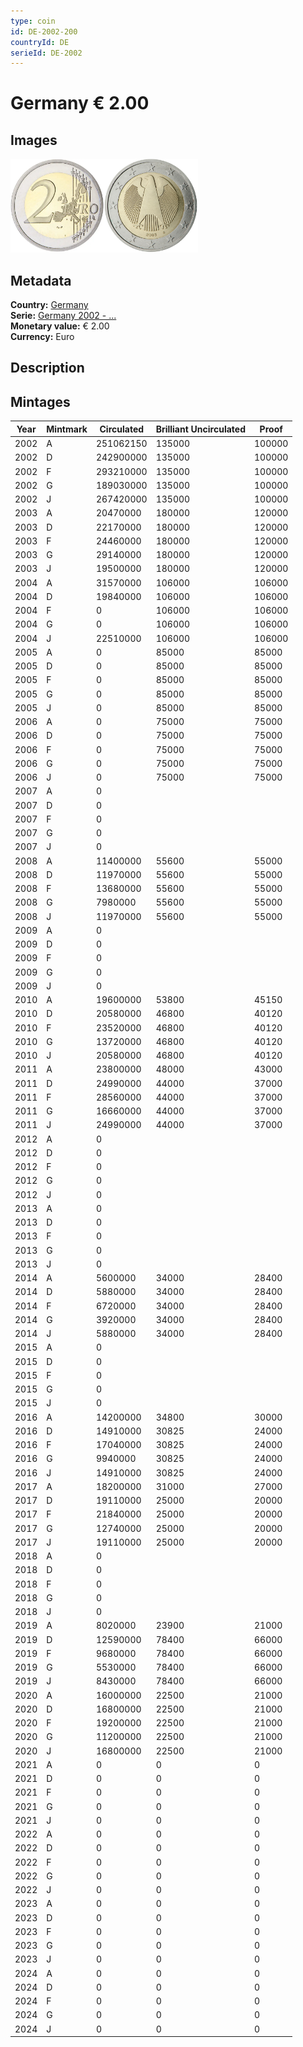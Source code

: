```yaml
---
type: coin
id: DE-2002-200
countryId: DE
serieId: DE-2002
---
```


# Germany € 2.00

## Images

<img src="../../../Images/common-2002-200.webp" height="150" alt="Front image"><img src="Images/germany-2002-200.webp" height="150" alt="Back image">

## Metadata

**Country:** [Germany](../index.md)\
**Serie:** [Germany 2002 - ...](index.md)\
**Monetary value:** € 2.00\
**Currency:** Euro

## Description

## Mintages

| Year | Mintmark | Circulated | Brilliant Uncirculated | Proof  |
| ---- | -------- | ---------- | ---------------------- | ------ |
| 2002 | A        | 251062150  | 135000                 | 100000 |
| 2002 | D        | 242900000  | 135000                 | 100000 |
| 2002 | F        | 293210000  | 135000                 | 100000 |
| 2002 | G        | 189030000  | 135000                 | 100000 |
| 2002 | J        | 267420000  | 135000                 | 100000 |
| 2003 | A        | 20470000   | 180000                 | 120000 |
| 2003 | D        | 22170000   | 180000                 | 120000 |
| 2003 | F        | 24460000   | 180000                 | 120000 |
| 2003 | G        | 29140000   | 180000                 | 120000 |
| 2003 | J        | 19500000   | 180000                 | 120000 |
| 2004 | A        | 31570000   | 106000                 | 106000 |
| 2004 | D        | 19840000   | 106000                 | 106000 |
| 2004 | F        | 0          | 106000                 | 106000 |
| 2004 | G        | 0          | 106000                 | 106000 |
| 2004 | J        | 22510000   | 106000                 | 106000 |
| 2005 | A        | 0          | 85000                  | 85000  |
| 2005 | D        | 0          | 85000                  | 85000  |
| 2005 | F        | 0          | 85000                  | 85000  |
| 2005 | G        | 0          | 85000                  | 85000  |
| 2005 | J        | 0          | 85000                  | 85000  |
| 2006 | A        | 0          | 75000                  | 75000  |
| 2006 | D        | 0          | 75000                  | 75000  |
| 2006 | F        | 0          | 75000                  | 75000  |
| 2006 | G        | 0          | 75000                  | 75000  |
| 2006 | J        | 0          | 75000                  | 75000  |
| 2007 | A        | 0          |                        |
| 2007 | D        | 0          |                        |
| 2007 | F        | 0          |                        |
| 2007 | G        | 0          |                        |
| 2007 | J        | 0          |                        |
| 2008 | A        | 11400000   | 55600                  | 55000  |
| 2008 | D        | 11970000   | 55600                  | 55000  |
| 2008 | F        | 13680000   | 55600                  | 55000  |
| 2008 | G        | 7980000    | 55600                  | 55000  |
| 2008 | J        | 11970000   | 55600                  | 55000  |
| 2009 | A        | 0          |                        |
| 2009 | D        | 0          |                        |
| 2009 | F        | 0          |                        |
| 2009 | G        | 0          |                        |
| 2009 | J        | 0          |                        |
| 2010 | A        | 19600000   | 53800                  | 45150  |
| 2010 | D        | 20580000   | 46800                  | 40120  |
| 2010 | F        | 23520000   | 46800                  | 40120  |
| 2010 | G        | 13720000   | 46800                  | 40120  |
| 2010 | J        | 20580000   | 46800                  | 40120  |
| 2011 | A        | 23800000   | 48000                  | 43000  |
| 2011 | D        | 24990000   | 44000                  | 37000  |
| 2011 | F        | 28560000   | 44000                  | 37000  |
| 2011 | G        | 16660000   | 44000                  | 37000  |
| 2011 | J        | 24990000   | 44000                  | 37000  |
| 2012 | A        | 0          |                        |
| 2012 | D        | 0          |                        |
| 2012 | F        | 0          |                        |
| 2012 | G        | 0          |                        |
| 2012 | J        | 0          |                        |
| 2013 | A        | 0          |                        |
| 2013 | D        | 0          |                        |
| 2013 | F        | 0          |                        |
| 2013 | G        | 0          |                        |
| 2013 | J        | 0          |                        |
| 2014 | A        | 5600000    | 34000                  | 28400  |
| 2014 | D        | 5880000    | 34000                  | 28400  |
| 2014 | F        | 6720000    | 34000                  | 28400  |
| 2014 | G        | 3920000    | 34000                  | 28400  |
| 2014 | J        | 5880000    | 34000                  | 28400  |
| 2015 | A        | 0          |                        |
| 2015 | D        | 0          |                        |
| 2015 | F        | 0          |                        |
| 2015 | G        | 0          |                        |
| 2015 | J        | 0          |                        |
| 2016 | A        | 14200000   | 34800                  | 30000  |
| 2016 | D        | 14910000   | 30825                  | 24000  |
| 2016 | F        | 17040000   | 30825                  | 24000  |
| 2016 | G        | 9940000    | 30825                  | 24000  |
| 2016 | J        | 14910000   | 30825                  | 24000  |
| 2017 | A        | 18200000   | 31000                  | 27000  |
| 2017 | D        | 19110000   | 25000                  | 20000  |
| 2017 | F        | 21840000   | 25000                  | 20000  |
| 2017 | G        | 12740000   | 25000                  | 20000  |
| 2017 | J        | 19110000   | 25000                  | 20000  |
| 2018 | A        | 0          |                        |
| 2018 | D        | 0          |                        |
| 2018 | F        | 0          |                        |
| 2018 | G        | 0          |                        |
| 2018 | J        | 0          |                        |
| 2019 | A        | 8020000    | 23900                  | 21000  |
| 2019 | D        | 12590000   | 78400                  | 66000  |
| 2019 | F        | 9680000    | 78400                  | 66000  |
| 2019 | G        | 5530000    | 78400                  | 66000  |
| 2019 | J        | 8430000    | 78400                  | 66000  |
| 2020 | A        | 16000000   | 22500                  | 21000  |
| 2020 | D        | 16800000   | 22500                  | 21000  |
| 2020 | F        | 19200000   | 22500                  | 21000  |
| 2020 | G        | 11200000   | 22500                  | 21000  |
| 2020 | J        | 16800000   | 22500                  | 21000  |
| 2021 | A        | 0          | 0                      | 0      |
| 2021 | D        | 0          | 0                      | 0      |
| 2021 | F        | 0          | 0                      | 0      |
| 2021 | G        | 0          | 0                      | 0      |
| 2021 | J        | 0          | 0                      | 0      |
| 2022 | A        | 0          | 0                      | 0      |
| 2022 | D        | 0          | 0                      | 0      |
| 2022 | F        | 0          | 0                      | 0      |
| 2022 | G        | 0          | 0                      | 0      |
| 2022 | J        | 0          | 0                      | 0      |
| 2023 | A        | 0          | 0                      | 0      |
| 2023 | D        | 0          | 0                      | 0      |
| 2023 | F        | 0          | 0                      | 0      |
| 2023 | G        | 0          | 0                      | 0      |
| 2023 | J        | 0          | 0                      | 0      |
| 2024 | A        | 0          | 0                      | 0      |
| 2024 | D        | 0          | 0                      | 0      |
| 2024 | F        | 0          | 0                      | 0      |
| 2024 | G        | 0          | 0                      | 0      |
| 2024 | J        | 0          | 0                      | 0      |
